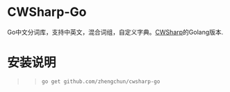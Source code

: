 ﻿CWSharp-Go
====
Go中文分词库，支持中英文，混合词组，自定义字典。[CWSharp](https://github.com/yamool/CWSharp)的Golang版本.

安装说明
====
>> `go get github.com/zhengchun/cwsharp-go`
